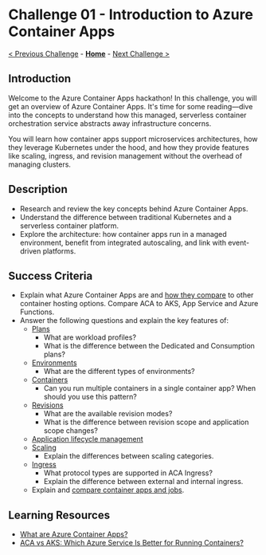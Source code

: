 # Challenge 01 - Introduction to Azure Container Apps

 [< Previous Challenge](./Challenge-00.md) - **[Home](../README.md)** - [Next Challenge >](./Challenge-02.md)

## Introduction
Welcome to the Azure Container Apps hackathon! In this challenge, you will get an overview of Azure Container Apps. It's time for some reading—dive into the concepts to understand how this managed, serverless container orchestration service abstracts away infrastructure concerns.

You will learn how container apps support microservices architectures, how they leverage Kubernetes under the hood, and how they provide features like scaling, ingress, and revision management without the overhead of managing clusters.

## Description
- Research and review the key concepts behind Azure Container Apps.
- Understand the difference between traditional Kubernetes and a serverless container platform.
- Explore the architecture: how container apps run in a managed environment, benefit from integrated autoscaling, and link with event-driven platforms.

## Success Criteria
- Explain what Azure Container Apps are and [how they compare](https://learn.microsoft.com/en-us/azure/container-apps/compare-options) to other container hosting options. Compare ACA to AKS, App Service and Azure Functions.
- Answer the following questions and explain the key features of:
    - [Plans](https://learn.microsoft.com/en-us/azure/container-apps/plans)
        - What are workload profiles?
        - What is the difference between the Dedicated and Consumption plans?
    - [Environments](https://learn.microsoft.com/en-us/azure/container-apps/environment)
        - What are the different types of environments?
    - [Containers](https://learn.microsoft.com/en-us/azure/container-apps/containers)
        - Can you run multiple containers in a single container app? When should you use this pattern?
    - [Revisions](https://learn.microsoft.com/en-us/azure/container-apps/revisions)
        - What are the available revision modes?
        - What is the difference between revision scope and application scope changes?
    - [Application lifecycle management](https://learn.microsoft.com/en-us/azure/container-apps/application-lifecycle-management)
    - [Scaling](https://learn.microsoft.com/en-us/azure/container-apps/scale-app)
        - Explain the differences between scaling categories.
    - [Ingress](https://learn.microsoft.com/en-us/azure/container-apps/ingress-overview)
        - What protocol types are supported in ACA Ingress?
        - Explain the difference between external and internal ingress.
    - Explain and [compare container apps and jobs](https://learn.microsoft.com/en-us/azure/container-apps/jobs?tabs=azure-cli#compare-container-apps-and-jobs).

## Learning Resources
- [What are Azure Container Apps?](https://learn.microsoft.com/en-us/azure/container-apps/overview)
- [ACA vs AKS: Which Azure Service Is Better for Running Containers?](https://techcommunity.microsoft.com/blog/startupsatmicrosoftblog/aca-vs-aks-which-azure-service-is-better-for-running-containers/3815164)
